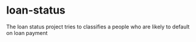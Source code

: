 # loan-status
The loan status project tries to classifies a people who are likely to default on loan payment
